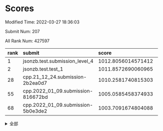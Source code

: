 # Scores

Modified Time: 2022-03-27 18:36:03

Submit Num: 207

All Rank Num: 427597

| rank |               submit               |       score        |       sigma        | pk_num |
| :--- | :--------------------------------- | :----------------- | :----------------- | :----- |
| 1    | jsonzb.test.submission_level_4     | 1012.8056014571412 | 0.8329654262436287 | 8258   |
| 2    | jsonzb.test.test_1                 | 1011.8572690060965 | 0.7775051233519578 | 8263   |
| 28   | cpp.21_12_24.submission-2b2ea0d7   | 1010.2581740815303 | 0.7463988210472242 | 8266   |
| 55   | cpp.2022_01_09.submission-816672bd | 1005.0585458374933 | 0.7149190378088596 | 8264   |
| 68   | cpp.2022_01_09.submission-5b0e3de2 | 1003.7091674804088 | 0.7223211977769394 | 8259   |


<details>
<summary>全部</summary>

| rank |                 submit                 |       score        |       sigma        | pk_num |
| :--- | :------------------------------------- | :----------------- | :----------------- | :----- |
| 1    | jsonzb.test.submission_level_4         | 1012.8056014571412 | 0.8329654262436287 | 8258   |
| 2    | jsonzb.test.test_1                     | 1011.8572690060965 | 0.7775051233519578 | 8263   |
| 3    | gobigger.level_3.submission_level_3_2  | 1011.4494985371321 | 0.7557613202777966 | 8263   |
| 4    | gobigger.level_3.submission_level_3_8  | 1011.3326334707796 | 0.780541777504546  | 8265   |
| 5    | gobigger.level_3.submission_level_3_15 | 1011.2908056161682 | 0.7789684561799276 | 8263   |
| 6    | gobigger.level_3.submission_level_3_47 | 1011.2188644066943 | 0.7516697964125603 | 8268   |
| 7    | gobigger.level_3.submission_level_3_48 | 1011.1870991083342 | 0.7661162948255724 | 8267   |
| 8    | gobigger.level_3.submission_level_3_30 | 1011.0929125974445 | 0.7796849340180866 | 8264   |
| 9    | gobigger.level_3.submission_level_3_38 | 1010.9359470400002 | 0.7729332603788717 | 8264   |
| 10   | gobigger.level_3.submission_level_3_43 | 1010.8913122187886 | 0.7697871528261383 | 8268   |
| 11   | gobigger.level_3.submission_level_3_21 | 1010.8496117121265 | 0.7680633925681943 | 8265   |
| 12   | gobigger.level_3.submission_level_3_25 | 1010.8278841830129 | 0.7394617042565454 | 8261   |
| 13   | gobigger.level_3.submission_level_3_22 | 1010.825029782759  | 0.7571347433344038 | 8260   |
| 14   | gobigger.level_3.submission_level_3_19 | 1010.8216618031006 | 0.7659093919806258 | 8261   |
| 15   | gobigger.level_3.submission_level_3_26 | 1010.779449935914  | 0.761720571681688  | 8265   |
| 16   | gobigger.level_3.submission_level_3_11 | 1010.7709319755896 | 0.7612323054566394 | 8264   |
| 17   | gobigger.level_3.submission_level_3_6  | 1010.7296495049261 | 0.7734964841128389 | 8267   |
| 18   | gobigger.level_3.submission_level_3_32 | 1010.7245017853297 | 0.7617537380682385 | 8264   |
| 19   | gobigger.level_3.submission_level_3_16 | 1010.6249341373115 | 0.7581707897516616 | 8266   |
| 20   | gobigger.level_3.submission_level_3_24 | 1010.6005848148775 | 0.7693100309444624 | 8269   |
| 21   | gobigger.level_3.submission_level_3_4  | 1010.5610701969408 | 0.7476698949945073 | 8265   |
| 22   | gobigger.level_3.submission_level_3_13 | 1010.5390520674254 | 0.7630552695843716 | 8268   |
| 23   | gobigger.level_3.submission_level_3_37 | 1010.4906931004155 | 0.7573573457321393 | 8266   |
| 24   | gobigger.level_3.submission_level_3_39 | 1010.4850942278863 | 0.7724743504220646 | 8260   |
| 25   | gobigger.level_3.submission_level_3_42 | 1010.469812527747  | 0.7648472605819984 | 8263   |
| 26   | gobigger.level_3.submission_level_3_33 | 1010.4616453037409 | 0.7599038721394044 | 8260   |
| 27   | gobigger.level_3.submission_level_3_9  | 1010.3343740383278 | 0.7788347747928437 | 8264   |
| 28   | cpp.21_12_24.submission-2b2ea0d7       | 1010.2581740815303 | 0.7463988210472242 | 8266   |
| 29   | gobigger.level_3.submission_level_3_3  | 1010.2187435834921 | 0.7548738907872432 | 8258   |
| 30   | gobigger.level_3.submission_level_3_31 | 1010.174570418517  | 0.7696950693471524 | 8258   |
| 31   | gobigger.level_3.submission_level_3_17 | 1009.8501625074275 | 0.7601892517894028 | 8265   |
| 32   | gobigger.level_3.submission_level_3_49 | 1009.8111318645545 | 0.7593353951665686 | 8266   |
| 33   | gobigger.level_3.submission_level_3_36 | 1009.7759277048499 | 0.7454191913170165 | 8265   |
| 34   | gobigger.level_3.submission_level_3_10 | 1009.7075777816178 | 0.747762030756028  | 8267   |
| 35   | gobigger.level_3.submission_level_3_41 | 1009.635158603627  | 0.7422846282363786 | 8266   |
| 36   | gobigger.level_3.submission_level_3_44 | 1009.6271315175997 | 0.7638543196953426 | 8264   |
| 37   | gobigger.level_3.submission_level_3_45 | 1009.6087103365701 | 0.7498741721044537 | 8262   |
| 38   | gobigger.level_3.submission_level_3_1  | 1009.4334198761076 | 0.7624662338444107 | 8261   |
| 39   | gobigger.level_3.submission_level_3_18 | 1009.4250266215108 | 0.7534816784917857 | 8260   |
| 40   | gobigger.level_3.submission_level_3_0  | 1009.2881904023246 | 0.7566434199446123 | 8264   |
| 41   | gobigger.level_3.submission_level_3_35 | 1009.278997691405  | 0.7391468441541518 | 8259   |
| 42   | gobigger.level_3.submission_level_3_7  | 1009.2465426440491 | 0.7527119243546446 | 8263   |
| 43   | gobigger.level_3.submission_level_3_34 | 1009.1257899968703 | 0.7482806826028511 | 8263   |
| 44   | gobigger.level_3.submission_level_3_46 | 1009.0395435800747 | 0.7537385240205944 | 8258   |
| 45   | gobigger.level_3.submission_level_3_20 | 1009.0008874257652 | 0.7599033788127759 | 8259   |
| 46   | gobigger.level_3.submission_level_3_29 | 1008.9500202794799 | 0.7381735507796813 | 8263   |
| 47   | gobigger.level_3.submission_level_3_27 | 1008.90405564164   | 0.7610235748527548 | 8262   |
| 48   | gobigger.level_3.submission_level_3_23 | 1008.8444912837149 | 0.7374353874650162 | 8264   |
| 49   | gobigger.level_3.submission_level_3_28 | 1008.7828246778    | 0.7292195371360365 | 8266   |
| 50   | gobigger.level_3.submission_level_3_5  | 1008.7354395849351 | 0.7267815120340156 | 8259   |
| 51   | gobigger.level_3.submission_level_3_40 | 1008.7316289309907 | 0.7281078251521121 | 8262   |
| 52   | gobigger.level_3.submission_level_3_14 | 1008.155830276544  | 0.7409933103917785 | 8259   |
| 53   | gobigger.level_3.submission_level_3_12 | 1008.0675669931959 | 0.7601858989113038 | 8260   |
| 54   | gobigger.level_1.submission_level_1_2  | 1005.2610256436359 | 0.7262038544674888 | 8268   |
| 55   | cpp.2022_01_09.submission-816672bd     | 1005.0585458374933 | 0.7149190378088596 | 8264   |
| 56   | gobigger.level_1.submission_level_1_23 | 1004.777144622632  | 0.7203731683913688 | 8258   |
| 57   | gobigger.level_1.submission_level_1_8  | 1004.5567306999051 | 0.7166104123992195 | 8262   |
| 58   | gobigger.level_1.submission_level_1_5  | 1004.4821542877555 | 0.7243725289647667 | 8262   |
| 59   | gobigger.level_1.submission_level_1_9  | 1004.2512095426052 | 0.7306595031902369 | 8261   |
| 60   | gobigger.level_1.submission_level_1_41 | 1004.2263433602998 | 0.7346381311955998 | 8265   |
| 61   | gobigger.level_1.submission_level_1_36 | 1004.1143726129545 | 0.7201665454656846 | 8261   |
| 62   | gobigger.level_1.submission_level_1_18 | 1004.0436975286055 | 0.7216238128740169 | 8262   |
| 63   | gobigger.level_1.submission_level_1_12 | 1004.0061730367331 | 0.706855540263088  | 8263   |
| 64   | gobigger.level_1.submission_level_1_19 | 1003.9948435606456 | 0.7303811260366283 | 8265   |
| 65   | gobigger.level_1.submission_level_1_44 | 1003.8735003397901 | 0.7089045810104694 | 8259   |
| 66   | gobigger.level_1.submission_level_1_7  | 1003.8440749558497 | 0.7177177591367534 | 8266   |
| 67   | gobigger.level_1.submission_level_1_6  | 1003.8311156654374 | 0.7224461419370011 | 8261   |
| 68   | cpp.2022_01_09.submission-5b0e3de2     | 1003.7091674804088 | 0.7223211977769394 | 8259   |
| 69   | gobigger.level_1.submission_level_1_32 | 1003.6965070667638 | 0.7355950797240086 | 8263   |
| 70   | gobigger.level_1.submission_level_1_1  | 1003.6830218339853 | 0.7089286103657336 | 8261   |
| 71   | gobigger.level_1.submission_level_1_49 | 1003.6812168350433 | 0.7294802125692603 | 8262   |
| 72   | gobigger.level_1.submission_level_1_20 | 1003.6171314676552 | 0.7210407367255491 | 8267   |
| 73   | gobigger.level_1.submission_level_1_13 | 1003.5880956417068 | 0.7167734641645235 | 8263   |
| 74   | gobigger.level_1.submission_level_1_22 | 1003.5512291291913 | 0.7131226833466064 | 8263   |
| 75   | gobigger.level_1.submission_level_1_46 | 1003.5448164021824 | 0.7093450046196154 | 8262   |
| 76   | gobigger.level_1.submission_level_1_48 | 1003.5390489641288 | 0.7194665581597166 | 8259   |
| 77   | gobigger.level_1.submission_level_1_15 | 1003.5229180670839 | 0.7126358967624135 | 8259   |
| 78   | gobigger.level_1.submission_level_1_30 | 1003.5133643638792 | 0.722501621649357  | 8259   |
| 79   | gobigger.level_1.submission_level_1_43 | 1003.4750405838022 | 0.714600817158987  | 8264   |
| 80   | gobigger.level_1.submission_level_1_38 | 1003.4171671197354 | 0.7181607999398566 | 8266   |
| 81   | gobigger.level_1.submission_level_1_35 | 1003.4064485582658 | 0.7128998494803551 | 8264   |
| 82   | gobigger.level_1.submission_level_1_24 | 1003.3805596387598 | 0.7221054920903912 | 8265   |
| 83   | gobigger.level_1.submission_level_1_21 | 1003.3440657739286 | 0.7216276615789113 | 8260   |
| 84   | gobigger.level_1.submission_level_1_39 | 1003.2789154757816 | 0.7135090752361088 | 8259   |
| 85   | gobigger.level_1.submission_level_1_37 | 1003.2649053417708 | 0.7057605936519694 | 8263   |
| 86   | gobigger.level_1.submission_level_1_17 | 1003.2568334213922 | 0.7165760562415393 | 8264   |
| 87   | gobigger.level_1.submission_level_1_45 | 1003.1689050885416 | 0.7078884950410367 | 8263   |
| 88   | gobigger.level_1.submission_level_1_34 | 1003.1611584017685 | 0.720486212675646  | 8263   |
| 89   | gobigger.level_1.submission_level_1_4  | 1003.0761505865551 | 0.723444005398347  | 8265   |
| 90   | gobigger.level_1.submission_level_1_10 | 1003.0338090578376 | 0.7094947364173514 | 8264   |
| 91   | gobigger.level_1.submission_level_1_40 | 1003.0019126784073 | 0.7263930322819596 | 8262   |
| 92   | gobigger.level_1.submission_level_1_33 | 1002.9856173976283 | 0.719986778549941  | 8264   |
| 93   | gobigger.level_1.submission_level_1_0  | 1002.9814975057237 | 0.7084258131952236 | 8265   |
| 94   | gobigger.level_1.submission_level_1_31 | 1002.9417393290934 | 0.7101286469511106 | 8265   |
| 95   | gobigger.level_1.submission_level_1_25 | 1002.8975545218984 | 0.7079107039141206 | 8261   |
| 96   | gobigger.level_1.submission_level_1_27 | 1002.7529343892536 | 0.7104060991089802 | 8264   |
| 97   | gobigger.level_1.submission_level_1_16 | 1002.7504962692442 | 0.7104312897027747 | 8265   |
| 98   | gobigger.level_1.submission_level_1_47 | 1002.4078819980522 | 0.727680225823681  | 8271   |
| 99   | gobigger.level_1.submission_level_1_26 | 1002.2520210890767 | 0.7233907095846556 | 8263   |
| 100  | gobigger.level_1.submission_level_1_11 | 1002.2434204378086 | 0.7141301199654673 | 8259   |
| 101  | gobigger.level_1.submission_level_1_29 | 1002.2373486327396 | 0.7240760610656881 | 8262   |
| 102  | gobigger.level_1.submission_level_1_3  | 1002.1662085835642 | 0.7108736621034777 | 8261   |
| 103  | gobigger.level_1.submission_level_1_42 | 1002.0315940355596 | 0.7132282832916391 | 8264   |
| 104  | gobigger.level_1.submission_level_1_28 | 1001.8435278781146 | 0.7115839643782553 | 8266   |
| 105  | gobigger.level_1.submission_level_1_14 | 1001.7027180784714 | 0.7240142607309061 | 8261   |
| 106  | gobigger.random.submission_random_44   | 997.4502508925558  | 0.7103216801456874 | 8258   |
| 107  | gobigger.random.submission_random_16   | 997.3991274981854  | 0.7012629579214184 | 8268   |
| 108  | gobigger.random.submission_random_19   | 997.3159484732724  | 0.7018544560358205 | 8266   |
| 109  | gobigger.random.submission_random_41   | 997.1664868899553  | 0.7064971475433922 | 8262   |
| 110  | gobigger.random.submission_random_49   | 997.1600137695559  | 0.7036858177005335 | 8266   |
| 111  | gobigger.random.submission_random_48   | 997.0819777006352  | 0.7033610370976653 | 8258   |
| 112  | gobigger.random.submission_random_20   | 996.9947831006734  | 0.722921043507399  | 8263   |
| 113  | gobigger.random.submission_random_30   | 996.9925927271773  | 0.7074194578805183 | 8258   |
| 114  | gobigger.random.submission_random_12   | 996.9234921389168  | 0.7169813954051325 | 8261   |
| 115  | gobigger.random.submission_random_11   | 996.8949849728289  | 0.71668747433575   | 8262   |
| 116  | gobigger.random.submission_random_26   | 996.8837588310869  | 0.7106186016884809 | 8262   |
| 117  | gobigger.random.submission_random_24   | 996.7766221971345  | 0.7066322327185541 | 8264   |
| 118  | gobigger.random.submission_random_36   | 996.7412495112518  | 0.7198956503208221 | 8261   |
| 119  | gobigger.random.submission_random_21   | 996.6025530571435  | 0.7107693541001929 | 8260   |
| 120  | gobigger.random.submission_random_2    | 996.4988734417631  | 0.7075967699469552 | 8266   |
| 121  | gobigger.random.submission_random_27   | 996.4131547721169  | 0.7073600838751496 | 8269   |
| 122  | gobigger.random.submission_random_8    | 996.377779577999   | 0.7037062487620483 | 8261   |
| 123  | gobigger.random.submission_random_39   | 996.3685161201868  | 0.705188675459061  | 8261   |
| 124  | gobigger.random.submission_random_9    | 996.2509003893341  | 0.7105292569654507 | 8258   |
| 125  | gobigger.random.submission_random_13   | 996.2484505200133  | 0.7113353808732293 | 8260   |
| 126  | gobigger.random.submission_random_43   | 996.1825180482818  | 0.7190716771775039 | 8264   |
| 127  | gobigger.random.submission_random_18   | 996.1658261798012  | 0.718075436240772  | 8260   |
| 128  | gobigger.random.submission_random_35   | 996.1501844128846  | 0.7091656415669622 | 8263   |
| 129  | gobigger.random.submission_random_5    | 996.1359382487955  | 0.7246816561745437 | 8263   |
| 130  | gobigger.random.submission_random_6    | 996.0962113530095  | 0.7123411614876924 | 8260   |
| 131  | gobigger.random.submission_random_32   | 995.9503045579812  | 0.7100336237133754 | 8263   |
| 132  | gobigger.random.submission_random_0    | 995.9178149629984  | 0.7163774956916219 | 8263   |
| 133  | gobigger.random.submission_random_15   | 995.8000721081324  | 0.7184217628526193 | 8260   |
| 134  | gobigger.random.submission_random_46   | 995.7940220717059  | 0.7268627619176714 | 8264   |
| 135  | gobigger.random.submission_random_17   | 995.7826750443365  | 0.7257430189396175 | 8263   |
| 136  | gobigger.random.submission_random_7    | 995.7722967495885  | 0.7049845181382384 | 8265   |
| 137  | gobigger.random.submission_random_45   | 995.635491568853   | 0.721737742795059  | 8260   |
| 138  | gobigger.random.submission_random_40   | 995.6115486648799  | 0.7182445903982274 | 8265   |
| 139  | gobigger.random.submission_random_31   | 995.5730666675672  | 0.7125884168750127 | 8262   |
| 140  | gobigger.random.submission_random_34   | 995.5570558910944  | 0.7230808020832301 | 8258   |
| 141  | gobigger.random.submission_random_33   | 995.5559585300463  | 0.709927079887777  | 8256   |
| 142  | gobigger.random.submission_random_14   | 995.4981962740826  | 0.7076226531217769 | 8260   |
| 143  | gobigger.random.submission_random_23   | 995.4288845952415  | 0.7149301523992188 | 8257   |
| 144  | gobigger.random.submission_random_38   | 995.3482297910633  | 0.713346189554582  | 8263   |
| 145  | gobigger.random.submission_random_4    | 995.3377037089429  | 0.7119457201670686 | 8262   |
| 146  | gobigger.random.submission_random_47   | 995.1594651951689  | 0.6993135916601185 | 8261   |
| 147  | gobigger.random.submission_random_29   | 995.1391867210758  | 0.7178266875044792 | 8264   |
| 148  | gobigger.random.submission_random_10   | 995.080828860132   | 0.7245920829941481 | 8263   |
| 149  | gobigger.random.submission_random_28   | 995.0646723314766  | 0.7151808264521093 | 8269   |
| 150  | gobigger.random.submission_random_42   | 994.9279147438322  | 0.7285923277354541 | 8263   |
| 151  | gobigger.random.submission_random_37   | 994.8710500718757  | 0.7037819926952775 | 8263   |
| 152  | gobigger.random.submission_random_3    | 994.7240531429452  | 0.7154996904498234 | 8262   |
| 153  | gobigger.random.submission_random_25   | 994.5685039039922  | 0.7270916520013309 | 8265   |
| 154  | gobigger.random.submission_random_1    | 994.5587599826323  | 0.7180531039176724 | 8259   |
| 155  | gobigger.level_2.submission_level_2_27 | 994.4673607207369  | 0.7165918486741817 | 8263   |
| 156  | gobigger.random.submission_random_22   | 994.4253999170104  | 0.7052520383887814 | 8265   |
| 157  | gobigger.level_2.submission_level_2_43 | 993.7643199145663  | 0.7397686331998052 | 8264   |
| 158  | gobigger.level_2.submission_level_2_21 | 993.6290068363364  | 0.7276238535697759 | 8264   |
| 159  | gobigger.level_2.submission_level_2_9  | 993.4134849949263  | 0.7340696384408839 | 8266   |
| 160  | gobigger.level_2.submission_level_2_19 | 993.347179309786   | 0.7341860007305012 | 8265   |
| 161  | gobigger.level_2.submission_level_2_46 | 993.3341909408983  | 0.7184630724242802 | 8264   |
| 162  | gobigger.level_2.submission_level_2_32 | 993.0663850122318  | 0.7254264386832298 | 8260   |
| 163  | gobigger.level_2.submission_level_2_18 | 992.9099296705184  | 0.7343026989395018 | 8265   |
| 164  | gobigger.level_2.submission_level_2_45 | 992.9038735078258  | 0.7420082218156342 | 8267   |
| 165  | gobigger.level_2.submission_level_2_8  | 992.8201919433955  | 0.7580816451589537 | 8263   |
| 166  | gobigger.level_2.submission_level_2_36 | 992.7857822071834  | 0.7511634532461011 | 8267   |
| 167  | gobigger.level_2.submission_level_2_29 | 992.6790906189656  | 0.721661025556952  | 8264   |
| 168  | gobigger.level_2.submission_level_2_12 | 992.6462882773288  | 0.7509657096884277 | 8265   |
| 169  | gobigger.level_2.submission_level_2_10 | 992.522168867331   | 0.7318597684994245 | 8262   |
| 170  | gobigger.level_2.submission_level_2_24 | 992.5209078718242  | 0.7439449641173593 | 8261   |
| 171  | gobigger.level_2.submission_level_2_17 | 992.5074755710625  | 0.7310935365454049 | 8264   |
| 172  | gobigger.level_2.submission_level_2_13 | 992.4815278890469  | 0.7376932038755635 | 8261   |
| 173  | gobigger.level_2.submission_level_2_35 | 992.4434872556066  | 0.7465818412516358 | 8259   |
| 174  | gobigger.level_2.submission_level_2_6  | 992.3753096105067  | 0.7382757375172349 | 8258   |
| 175  | gobigger.level_2.submission_level_2_41 | 992.2921461233011  | 0.7419604383992401 | 8258   |
| 176  | gobigger.level_2.submission_level_2_30 | 992.2788526559638  | 0.7372199622002528 | 8263   |
| 177  | gobigger.level_2.submission_level_2_25 | 992.1727699326082  | 0.7424966245966925 | 8269   |
| 178  | gobigger.level_2.submission_level_2_44 | 992.149672872055   | 0.7393227502296277 | 8265   |
| 179  | gobigger.level_2.submission_level_2_48 | 992.1349029428185  | 0.7456121097941465 | 8261   |
| 180  | gobigger.level_2.submission_level_2_5  | 992.1117073172873  | 0.7454425459312147 | 8267   |
| 181  | gobigger.level_2.submission_level_2_42 | 992.1047947524381  | 0.7418583550615043 | 8265   |
| 182  | gobigger.level_2.submission_level_2_28 | 992.0822948582596  | 0.7550426673619763 | 8264   |
| 183  | gobigger.level_2.submission_level_2_11 | 992.0717653928912  | 0.7470482920101534 | 8259   |
| 184  | gobigger.level_2.submission_level_2_2  | 991.9583129393181  | 0.7479554639365814 | 8267   |
| 185  | gobigger.level_2.submission_level_2_20 | 991.9477011586248  | 0.7592055070717694 | 8261   |
| 186  | gobigger.level_2.submission_level_2_15 | 991.923303089765   | 0.7294565781123521 | 8263   |
| 187  | gobigger.level_2.submission_level_2_38 | 991.9005712033206  | 0.7402582352202126 | 8258   |
| 188  | gobigger.level_2.submission_level_2_16 | 991.9001258668839  | 0.7321622318709352 | 8265   |
| 189  | gobigger.level_2.submission_level_2_37 | 991.7021794808015  | 0.7595751907761573 | 8260   |
| 190  | gobigger.level_2.submission_level_2_22 | 991.6682439205323  | 0.7467267296343746 | 8260   |
| 191  | gobigger.level_2.submission_level_2_1  | 991.6630688610588  | 0.7527571865929246 | 8260   |
| 192  | gobigger.level_2.submission_level_2_26 | 991.6591824162452  | 0.7517123480267583 | 8261   |
| 193  | gobigger.level_2.submission_level_2_0  | 991.4613632375073  | 0.7453706735186254 | 8266   |
| 194  | gobigger.level_2.submission_level_2_39 | 991.4057061126938  | 0.7530789601869191 | 8257   |
| 195  | gobigger.level_2.submission_level_2_7  | 991.3566395289928  | 0.7829395690413854 | 8265   |
| 196  | gobigger.level_2.submission_level_2_14 | 991.2764245658204  | 0.7371996550032185 | 8262   |
| 197  | gobigger.level_2.submission_level_2_47 | 991.2167077254823  | 0.7371901344759021 | 8262   |
| 198  | gobigger.level_2.submission_level_2_40 | 991.1404931059694  | 0.7674882396197413 | 8265   |
| 199  | gobigger.level_2.submission_level_2_3  | 991.1368182296649  | 0.7522367838288299 | 8260   |
| 200  | gobigger.level_2.submission_level_2_23 | 991.0514386260081  | 0.7450689166470916 | 8263   |
| 201  | gobigger.level_2.submission_level_2_31 | 990.912551038764   | 0.7630891357105228 | 8262   |
| 202  | gobigger.level_2.submission_level_2_34 | 990.7299241906027  | 0.7483484237653792 | 8264   |
| 203  | gobigger.level_2.submission_level_2_49 | 990.7032545351539  | 0.7605921933990453 | 8261   |
| 204  | gobigger.level_2.submission_level_2_33 | 990.6692949493057  | 0.747773164176346  | 8263   |
| 205  | gobigger.level_2.submission_level_2_4  | 990.5647632083843  | 0.7683378239623946 | 8264   |
| 206  | gobigger.none.submission_none_0        | 976.6949711828229  | 1.3968141771240592 | 8259   |
| 207  | gobigger.none.submission_none_1        | 975.9390798322628  | 1.5220573540161637 | 8264   |

</details>